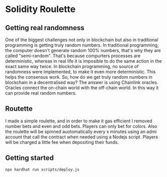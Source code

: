 # Solidity Roulette

## Getting real randomness

One of the biggest challenges not only in blockchain but also in traditional programming is getting truly random numbers. In traditional programming, the computer doesn't generate random 100% numbers, that's why they are called "semi-random". That's because compurters processes are deterministic, whereas in real life it is imposible to do the same action in the exact same way twice. In blockchain programming, no source of randomness were implemented, to make it even more deterministic. This helps the consensus work. So, how do we get truly random numbers in blockchain in a decentralised way? The answer is using Chainlink oracles. Oracles connect the on-chain world with the off-chain world. In this way it can provide real random numbers.

## Routette

I made a simple roulette, and in order to make it gas efficient I removed number bets and even and odd bets. Players can only bet for colors. Also the roulette will be spinned auotomatically every x minutes using an admi account that call the contract when needed using a Nodejs script. Players will be charged a little fee when depositing their funds. 

## Getting started
```shell
npx hardhat run scripts/deploy.js
```
